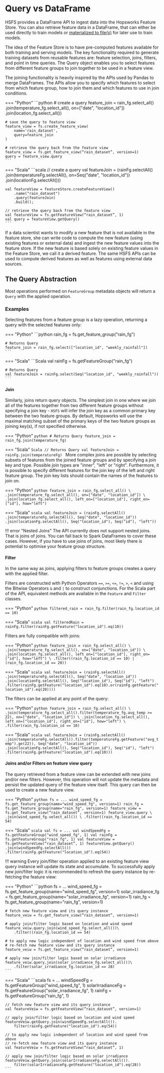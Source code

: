# Query vs DataFrame

HSFS provides a DataFrame API to ingest data into the Hopsworks Feature Store. You can also retrieve feature data in a DataFrame, that can either be used directly to train models or [materialized to file(s)](./training-data.md) for later use to train models.

The idea of the Feature Store is to have pre-computed features available for both training and serving models. The key functionality required to generate training datasets from reusable features are: feature selection, joins, filters, and point in time queries. The Query object enables you to select features from different feature groups to join together to be used in a feature view.

The joining functionality is heavily inspired by the APIs used by Pandas to merge DataFrames. The APIs allow you to specify which features to select from which feature group, how to join them and which features to use in join conditions.

=== "Python"
    ```python
    # create a query
    feature_join = rain_fg.select_all() \
        .join(temperature_fg.select_all(), on=["date", "location_id"]) \
        .join(location_fg.select_all())

    # save the query to feature view
    feature_view = fs.create_feature_view(
        name='rain_dataset',
        query=feature_join
    )

    # retrieve the query back from the feature view
    feature_view = fs.get_feature_view(“rain_dataset”, version=1)
    query = feature_view.query
    ```

=== "Scala"
    ```scala
    // create a query
    val featureJoin = (rainFg.selectAll()
        .join(temperatureFg.selectAll(), on=Seq("date", "location_id"))
        .join(locationFg.selectAll()))

    val featureView = featureStore.createFeatureView()
        .name("rain_dataset")
        .query(featureJoin)
        .build();

    // retrieve the query back from the feature view
    val featureView = fs.getFeatureView(“rain_dataset”, 1)
    val query = featureView.getQuery()
    ```

If a data scientist wants to modify a new feature that is not available in the feature store, she can write code to compute the new feature (using existing features or external data) and ingest the new feature values into the feature store. If the new feature is based solely on existing feature values in the Feature Store, we call it a derived feature. The same HSFS APIs can be used to compute derived features as well as features using external data sources.

## The Query Abstraction

Most operations performed on `FeatureGroup` metadata objects will return a `Query` with the applied operation.

### Examples

Selecting features from a feature group is a lazy operation, returning a query with the selected features only:

=== "Python"
    ```python
    rain_fg = fs.get_feature_group("rain_fg")

    # Returns Query
    feature_join = rain_fg.select(["location_id", "weekly_rainfall"])
    ```

=== "Scala"
    ```Scala
    val rainFg = fs.getFeatureGroup("rain_fg")
    
    # Returns Query
    val featureJoin = rainFg.select(Seq("location_id", "weekly_rainfall"))
    ```

#### Join

Similarly, joins return query objects. The simplest join in one where we join all of the features together from two different feature groups without specifying a join key - `HSFS` will infer the join key as a common primary key between the two feature groups.
By default, Hopsworks will use the maximal matching subset of the primary keys of the two feature groups as joining key(s), if not specified otherwise.

=== "Python"
    ```python
    # Returns Query
    feature_join = rain_fg.join(temperature_fg)
    ```

=== "Scala"
    ```Scala
    // Returns Query
    val featureJoin = rainFg.join(temperatureFg)
    ```
More complex joins are possible by selecting subsets of features from the joined feature groups and by specifying a join key and type.
Possible join types are "inner", "left" or "right". Furthermore, it is possible to specify different features for the join key of the left and right feature group.
The join key lists should contain the names of the features to join on.

=== "Python"
    ```python
    feature_join = rain_fg.select_all() \
        .join(temperature_fg.select_all(), on=["date", "location_id"]) \
        .join(location_fg.select_all(), left_on=["location_id"], right_on=["id"], how="left")
    ```

=== "Scala"
    ```scala
    val featureJoin = (rainFg.selectAll()
        .join(temperatureFg.selectAll(), Seq("date", "location_id"))
        .join(locationFg.selectAll(), Seq("location_id"), Seq("id"), "left"))
    ```

!!! error "Nested Joins"
The API currently does not support nested joins. That is joins of joins.
You can fall back to Spark DataFrames to cover these cases. However, if you have to use joins of joins, most likely there is potential to optimise your feature group structure.

#### Filter

In the same way as joins, applying filters to feature groups creates a query with the applied filter.

Filters are constructed with Python Operators `==`, `>=`, `<=`, `!=`, `>`, `<` and using the Bitwise Operators `&` and `|` to construct conjunctions.
For the Scala part of the API, equivalent methods are available in the `Feature` and `Filter` classes.

=== "Python"
    ```python
    filtered_rain = rain_fg.filter(rain_fg.location_id == 10)
    ```

=== "Scala"
    ```scala
    val filteredRain = rainFg.filter(rainFg.getFeature("location_id").eq(10))
    ```

Filters are fully compatible with joins:

=== "Python"
    ```python
    feature_join = rain_fg.select_all() \
        .join(temperature_fg.select_all(), on=["date", "location_id"]) \
        .join(location_fg.select_all(), left_on=["location_id"], right_on=["id"], how="left") \
        .filter((rain_fg.location_id == 10) | (rain_fg.location_id == 20))
    ```

=== "Scala"
    ```scala
    val featureJoin = (rainFg.selectAll()
        .join(temperatureFg.selectAll(), Seq("date", "location_id"))
        .join(locationFg.selectAll(), Seq("location_id"), Seq("id"), "left")
        .filter(rainFg.getFeature("location_id").eq(10).or(rainFg.getFeature("location_id").eq(20))))
    ```

The filters can be applied at any point of the query:

=== "Python"
    ```python
    feature_join = rain_fg.select_all() \
        .join(temperature_fg.select_all().filter(temperature_fg.avg_temp >= 22), on=["date", "location_id"]) \
        .join(location_fg.select_all(), left_on=["location_id"], right_on=["id"], how="left") \
        .filter(rain_fg.location_id == 10)
    ```

=== "Scala"
    ```scala
    val featureJoin = (rainFg.selectAll()
        .join(temperatureFg.selectAll().filter(temperatureFg.getFeature("avg_temp").ge(22)), Seq("date", "location_id"))
        .join(locationFg.selectAll(), Seq("location_id"), Seq("id"), "left")
        .filter(rainFg.getFeature("location_id").eq(10)))
    ```

#### Joins and/or Filters on feature view query

The query retrieved from a feature view can be extended with new joins and/or new filters.
However, this operation will not update the metadata and persist the updated query of the feature view itself. This query can then be used to create a new feature view.

=== "Python"
    ```python
    fs = ...
    wind_speed_fg = fs.get_feature_group(name="wind_speed_fg", version=1)
    rain_fg = fs.get_feature_group(name="rain_fg", version=1)
    feature_view = fs.get_feature_view(“rain_dataset”, version=1)
    feature_view.query \
        .join(wind_speed_fg.select_all()) \
        .filter((rain_fg.location_id == 54)
    ```

=== "Scala"
    ```scala
    val fs = ...
    val windSpeedFg = fs.getFeatureGroup("wind_speed_fg", 1)
    val rainFg = fs.getFeatureGroup("rain_fg", 1)
    val featureView = fs.getFeatureView(“rain_dataset”, 1)
    featureView.getQuery()
        .join(windSpeedFg.selectAll())
        .filter(rainFg.getFeature("location_id").eq(54))
    ```

!!! warning
    Every join/filter operation applied to an existing feature view query instance will update its state and accumulate.
    To successfully apply new join/filter logic it is recommended to refresh the query instance by re-fetching the feature view:

=== "Python"
    ```python
    fs = ...
    wind_speed_fg = fs.get_feature_group(name="wind_speed_fg", version=1)
    solar_irradiance_fg = fs.get_feature_group(name="solar_irradiance_fg", version=1)
    rain_fg = fs.get_feature_group(name="rain_fg", version=1)

    # fetch new feature view and its query instance
    feature_veiw = fs.get_feature_view(“rain_dataset”, version=1)

    # apply join/filter logic based on location and wind speed
    feature_veiw.query.join(wind_speed_fg.select_all())\
        .filter((rain_fg.location_id == 54)

    # to apply new logic independent of location and wind speed from above 
    # re-fetch new feature view and its query instance
    feature_veiw = fs.get_feature_view(“rain_dataset”, version=1)

    # apply new join/filter logic based on solar irradiance
    feature_veiw.query.join(solar_irradiance_fg.select_all())\
        .filter(solar_irradiance_fg.location_id == 28)
    ```

=== "Scala"
    ```scala
    fs = ...
    windSpeedFg = fs.getFeatureGroup("wind_speed_fg", 1)
    solarIrradianceFg = fs.getFeatureGroup("solar_irradiance_fg", 1)
    rainFg = fs.getFeatureGroup("rain_fg", 1)
    
    // fetch new feature view and its query instance
    val featureVeiw = fs.getFeatureView(“rain_dataset”, version=1)
    
    // apply join/filter logic based on location and wind speed
    featureVeiw.getQuery.join(windSpeedFg.selectAll()).
        filter(rainFg.getFeature("location_id").eq(54))
    
    // to apply new logic independent of location and wind speed from above 
    // re-fetch new feature view and its query instance
    val featureVeiw = fs.getFeatureView(“rain_dataset”, 1)
    
    // apply new join/filter logic based on solar irradiance
    featureVeiw.getQuery.join(solarIrradianceFg.selectAll()).
        filter(solarIrradianceFg.getFeature("location_id").eq(28))
    ```
